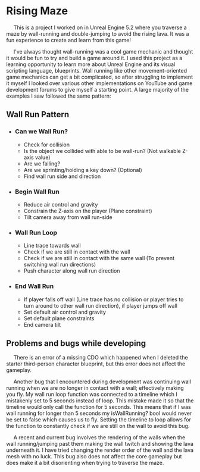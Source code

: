 # Rising Maze

&nbsp;&nbsp;&nbsp;&nbsp; This is a project I worked on in Unreal Engine 5.2 where you traverse a maze by wall-running and double-jumping to avoid the rising lava. It was a fun experience to create and learn from this game!

&nbsp;&nbsp;&nbsp;&nbsp; I've always thought wall-running was a cool game mechanic and thought it would be fun to try and build a game around it. I used this project as a learning opportunity to learn more about Unreal Engine and its visual scripting language, blueprints. Wall running like other movement-oriented game mechanics can get a bit complicated, so after struggling to implement it myself I looked over various other implementations on YouTube and game development forums to give myself a starting point. A large majority of the examples I saw followed the same pattern:
## Wall Run Pattern

- ### Can we Wall Run?
  - Check for collision
  - Is the object we collided with able to be wall-run? (Not walkable Z-axis value)
  - Are we falling?
  - Are we sprinting/holding a key down? (Optional)
  - Find wall run side and direction
- ### Begin Wall Run
  - Reduce air control and gravity
  - Constrain the Z-axis on the player (Plane constraint)
  - Tilt camera away from wall run-side
- ### Wall Run Loop
  - Line trace towards wall
  - Check if we are still in contact with the wall
  - Check if we are still in contact with the same wall (To prevent switching wall run directions)
  - Push character along wall run direction
- ### End Wall Run
  - If player falls off wall (Line trace has no collision or player tries to turn around to other wall run direction), if player jumps off wall
  - Set default air control and gravity
  - Set default plane constraints
  - End camera tilt
## Problems and bugs while developing
&nbsp;&nbsp;&nbsp;&nbsp; There is an error of a missing CDO which happened when I deleted the starter third-person character blueprint, but this error does not affect the gameplay.  

&nbsp;&nbsp;&nbsp;&nbsp; Another bug that I encountered during development was continuing wall running when we are no longer in contact with a wall; effectively making you fly. My wall run loop function was connected to a timeline which I mistakenly set to 5 seconds instead of loop. This mistake made it so that the timeline would only call the function for 5 seconds. This means that if I was wall running for longer than 5 seconds my isWallRunning? bool would never be set to false which causes us to fly. Setting the timeline to loop allows for the function to constantly check if we are still on the wall to avoid this bug.

&nbsp;&nbsp;&nbsp;&nbsp; A recent and current bug involves the rendering of the walls when the wall running/jumping past them making the wall twitch and showing the lava underneath it. I have tried changing the render order of the wall and the lava mesh with no luck. This bug also does not affect the core gameplay but does make it a bit disorienting when trying to traverse the maze.  
